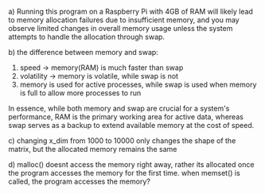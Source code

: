 a)
Running this program on a Raspberry Pi with 4GB of RAM will likely lead to memory allocation failures due to insufficient memory, and you may observe limited changes in overall memory usage unless the system attempts to handle the allocation through swap.

b)
the difference between memory and swap:
1. speed -> memory(RAM) is much faster than swap
2. volatility -> memory is volatile, while swap is not
3. memory is used for active processes, while swap is used
    when memory is full to allow more processes to run

In essence, while both memory and swap are crucial for a system's performance, RAM is the primary working area for active data, whereas swap serves as a backup to extend available memory at the cost of speed.

c)
changing x_dim from 1000 to 10000 only changes the shape of the matrix, but the allocated memory remains the same

d)
malloc() doesnt access the memory right away, rather its allocated once the program accesses the memory for the first time.
when memset() is called, the program accesses the memory?

